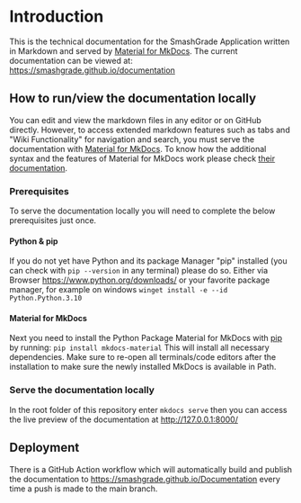 # Introduction
This is the technical documentation for the SmashGrade Application written in Markdown and served by [Material for MkDocs](https://squidfunk.github.io/mkdocs-material/). The current documentation can be viewed at: https://smashgrade.github.io/documentation

## How to run/view the documentation locally
You can edit and view the markdown files in any editor or on GitHub directly. However, to access extended markdown features such as tabs and "Wiki Functionality" for navigation and search, you must serve the documentation with [Material for MkDocs](https://squidfunk.github.io/mkdocs-material/getting-started/). To know how the additional syntax and the features of Material for MkDocs work please check [their documentation](https://squidfunk.github.io/mkdocs-material/reference/).

### Prerequisites
To serve the documentation locally you will need to complete the below prerequisites just once.
#### Python & pip
If you do not yet have Python and its package Manager "pip" installed (you can check with `pip --version` in any terminal) please do so. Either via Browser https://www.python.org/downloads/ or your favorite package manager, for example on windows `winget install -e --id Python.Python.3.10`

#### Material for MkDocs
Next you need to install the Python Package Material for MkDocs with [pip](https://pip.pypa.io/en/stable/) by running: `pip install mkdocs-material` This will install all necessary dependencies. Make sure to re-open all terminals/code editors after the installation to make sure the newly installed MkDocs is available in Path.

### Serve the documentation locally
In the root folder of this repository enter `mkdocs serve` then you can access the live preview of the documentation at http://127.0.0.1:8000/ 


## Deployment
There is a GitHub Action workflow which will automatically build and publish the documentation to https://smashgrade.github.io/Documentation every time a push is made to the main branch.

